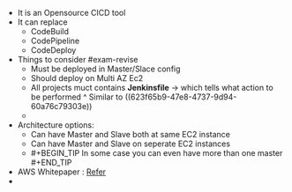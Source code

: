 - It is an Opensource CICD tool
- It can replace
	- CodeBuild
	- CodePipeline
	- CodeDeploy
- Things to consider #exam-revise
	- Must be deployed in Master/Slace config
	- Should deploy on Multi AZ Ec2
	- All projects muct contains **Jenkinsfile** -> which tells what action to be performed
	  ^ Similar to ((623f65b9-47e8-4737-9d94-60a76c79303e))
	-
- Architecture options:
	- Can have Master and Slave both at same EC2 instance
	- Can have Master and Slave on seperate EC2 instances
	- #+BEGIN_TIP
	  In some case you can even have more than one master
	  #+END_TIP
- AWS Whitepaper : [Refer](https://d1.awsstatic.com/whitepapers/DevOps/Jenkins_on_AWS.pdf)
-